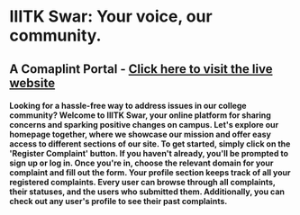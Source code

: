 # IIITK Swar: Your voice, our community.
## A Comaplint Portal - [Click here to visit  the live website](https://iiitk-swar.vercel.app/)
#### Looking for a hassle-free way to address issues in our college community? Welcome to IIITK Swar, your online platform for sharing concerns and sparking positive changes on campus. Let's explore our homepage together, where we showcase our mission and offer easy access to different sections of our site. To get started, simply click on the 'Register Complaint' button. If you haven't already, you'll be prompted to sign up or log in. Once you're in, choose the relevant domain for your complaint and fill out the form. Your profile section keeps track of all your registered complaints. Every user can browse through all complaints, their statuses, and the users who submitted them. Additionally, you can check out any user's profile to see their past complaints.